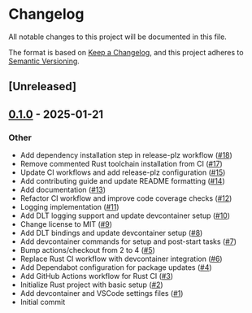 # Changelog

All notable changes to this project will be documented in this file.

The format is based on [Keep a Changelog](https://keepachangelog.com/en/1.0.0/),
and this project adheres to [Semantic Versioning](https://semver.org/spec/v2.0.0.html).

## [Unreleased]

## [0.1.0](https://github.com/rusty-projects/dlt_log-rs/releases/tag/v0.1.0) - 2025-01-21

### Other

- Add dependency installation step in release-plz workflow ([#18](https://github.com/rusty-projects/dlt_log-rs/pull/18))
- Remove commented Rust toolchain installation from CI ([#17](https://github.com/rusty-projects/dlt_log-rs/pull/17))
- Update CI workflows and add release-plz configuration ([#15](https://github.com/rusty-projects/dlt_log-rs/pull/15))
- Add contributing guide and update README formatting ([#14](https://github.com/rusty-projects/dlt_log-rs/pull/14))
- Add documentation ([#13](https://github.com/rusty-projects/dlt_log-rs/pull/13))
- Refactor CI workflow and improve code coverage checks ([#12](https://github.com/rusty-projects/dlt_log-rs/pull/12))
- Logging implementation ([#11](https://github.com/rusty-projects/dlt_log-rs/pull/11))
- Add DLT logging support and update devcontainer setup ([#10](https://github.com/rusty-projects/dlt_log-rs/pull/10))
- Change license to MIT ([#9](https://github.com/rusty-projects/dlt_log-rs/pull/9))
- Add DLT bindings and update devcontainer setup ([#8](https://github.com/rusty-projects/dlt_log-rs/pull/8))
- Add devcontainer commands for setup and post-start tasks ([#7](https://github.com/rusty-projects/dlt_log-rs/pull/7))
- Bump actions/checkout from 2 to 4 ([#5](https://github.com/rusty-projects/dlt_log-rs/pull/5))
- Replace Rust CI workflow with devcontainer integration ([#6](https://github.com/rusty-projects/dlt_log-rs/pull/6))
- Add Dependabot configuration for package updates ([#4](https://github.com/rusty-projects/dlt_log-rs/pull/4))
- Add GitHub Actions workflow for Rust CI ([#3](https://github.com/rusty-projects/dlt_log-rs/pull/3))
- Initialize Rust project with basic setup ([#2](https://github.com/rusty-projects/dlt_log-rs/pull/2))
- Add devcontainer and VSCode settings files ([#1](https://github.com/rusty-projects/dlt_log-rs/pull/1))
- Initial commit
